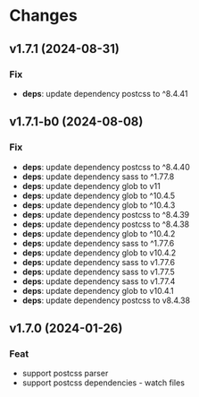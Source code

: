 # Changes

## v1.7.1 (2024-08-31)

### Fix

- **deps**: update dependency postcss to ^8.4.41

## v1.7.1-b0 (2024-08-08)

### Fix

- **deps**: update dependency postcss to ^8.4.40
- **deps**: update dependency sass to ^1.77.8
- **deps**: update dependency glob to v11
- **deps**: update dependency glob to ^10.4.5
- **deps**: update dependency glob to ^10.4.3
- **deps**: update dependency postcss to ^8.4.39
- **deps**: update dependency postcss to ^8.4.38
- **deps**: update dependency glob to ^10.4.2
- **deps**: update dependency sass to ^1.77.6
- **deps**: update dependency glob to v10.4.2
- **deps**: update dependency sass to v1.77.6
- **deps**: update dependency sass to v1.77.5
- **deps**: update dependency sass to v1.77.4
- **deps**: update dependency glob to v10.4.1
- **deps**: update dependency postcss to v8.4.38

## v1.7.0 (2024-01-26)

### Feat

- support postcss parser
- support postcss dependencies - watch files
